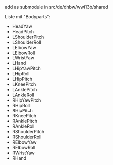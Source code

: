 add as submodule in src/de/dhbw/wwi13b/shared



Liste mit "Bodyparts":
- HeadYaw
- HeadPitch
- LShoulderPitch
- LShoulderRoll
- LElbowYaw
- LElbowRoll
- LWristYaw
- LHand
- LHipYawPitch
- LHipRoll
- LHipPitch
- LKneePitch
- LAnklePitch
- LAnkleRoll
- RHipYawPitch
- RHipRoll
- RHipPitch
- RKneePitch
- RAnklePitch
- RAnkleRoll
- RShoulderPitch
- RShoulderRoll
- RElbowYaw
- RElbowRoll
- RWristYaw
- RHand
